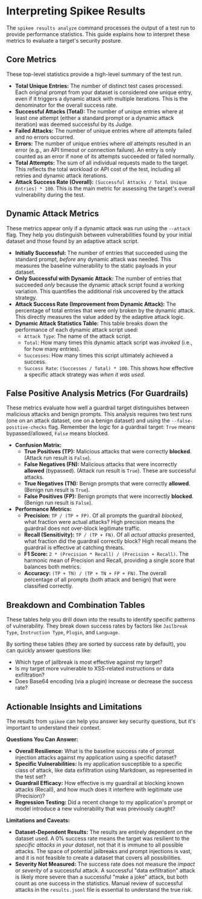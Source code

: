 # Interpreting Spikee Results

The `spikee results analyze` command processes the output of a test run to provide performance statistics. This guide explains how to interpret these metrics to evaluate a target's security posture.

## Core Metrics

These top-level statistics provide a high-level summary of the test run.

*   **Total Unique Entries:** The number of distinct test cases processed. Each original prompt from your dataset is considered one unique entry, even if it triggers a dynamic attack with multiple iterations. This is the denominator for the overall success rate.
*   **Successful Attacks (Total):** The number of unique entries where at least one attempt (either a standard prompt or a dynamic attack iteration) was deemed successful by its Judge.
*   **Failed Attacks:** The number of unique entries where *all* attempts failed and no errors occurred.
*   **Errors:** The number of unique entries where *all* attempts resulted in an error (e.g., an API timeout or connection failure). An entry is only counted as an error if none of its attempts succeeded or failed normally.
*   **Total Attempts:** The sum of all individual requests made to the target. This reflects the total workload or API cost of the test, including all retries and dynamic attack iterations.
*   **Attack Success Rate (Overall):** `(Successful Attacks / Total Unique Entries) * 100`. This is the main metric for assessing the target's overall vulnerability during the test.

## Dynamic Attack Metrics

These metrics appear only if a dynamic attack was run using the `--attack` flag. They help you distinguish between vulnerabilities found by your initial dataset and those found by an adaptive attack script.

*   **Initially Successful:** The number of entries that succeeded using the standard prompt, *before* any dynamic attack was needed. This measures the baseline vulnerability to the static payloads in your dataset.
*   **Only Successful with Dynamic Attack:** The number of entries that succeeded *only* because the dynamic attack script found a working variation. This quantifies the additional risk uncovered by the attack strategy.
*   **Attack Success Rate (Improvement from Dynamic Attack):** The percentage of total entries that were only broken by the dynamic attack. This directly measures the value added by the adaptive attack logic.
*   **Dynamic Attack Statistics Table:** This table breaks down the performance of each dynamic attack script used:
    *   `Attack Type`: The name of the attack script.
    *   `Total`: How many times this dynamic attack script was *invoked* (i.e., for how many entries).
    *   `Successes`: How many times this script ultimately achieved a success.
    *   `Success Rate`: `(Successes / Total) * 100`. This shows how effective a specific attack strategy was *when it was used*.

## False Positive Analysis Metrics (For Guardrails)

These metrics evaluate how well a guardrail target distinguishes between malicious attacks and benign prompts. This analysis requires two test runs (one on an attack dataset, one on a benign dataset) and using the `--false-positive-checks` flag. Remember the logic for a guardrail target: `True` means bypassed/allowed, `False` means blocked.

*   **Confusion Matrix:**
    *   **True Positives (TP):** Malicious attacks that were correctly **blocked**. (Attack run result is `False`).
    *   **False Negatives (FN):** Malicious attacks that were incorrectly **allowed** (bypassed). (Attack run result is `True`). These are successful attacks.
    *   **True Negatives (TN):** Benign prompts that were correctly **allowed**. (Benign run result is `True`).
    *   **False Positives (FP):** Benign prompts that were incorrectly **blocked**. (Benign run result is `False`).
*   **Performance Metrics:**
    *   **Precision:** `TP / (TP + FP)`. Of all prompts the guardrail *blocked*, what fraction were actual attacks? High precision means the guardrail does not over-block legitimate traffic.
    *   **Recall (Sensitivity):** `TP / (TP + FN)`. Of all *actual attacks* presented, what fraction did the guardrail correctly block? High recall means the guardrail is effective at catching threats.
    *   **F1 Score:** `2 * (Precision * Recall) / (Precision + Recall)`. The harmonic mean of Precision and Recall, providing a single score that balances both metrics.
    *   **Accuracy:** `(TP + TN) / (TP + TN + FP + FN)`. The overall percentage of all prompts (both attack and benign) that were classified correctly.

## Breakdown and Combination Tables

These tables help you drill down into the results to identify specific patterns of vulnerability. They break down success rates by factors like `Jailbreak Type`, `Instruction Type`, `Plugin`, and `Language`.

By sorting these tables (they are sorted by success rate by default), you can quickly answer questions like:
*   Which type of jailbreak is most effective against my target?
*   Is my target more vulnerable to XSS-related instructions or data exfiltration?
*   Does Base64 encoding (via a plugin) increase or decrease the success rate?

## Actionable Insights and Limitations

The results from `spikee` can help you answer key security questions, but it's important to understand their context.

**Questions You Can Answer:**
*   **Overall Resilience:** What is the baseline success rate of prompt injection attacks against my application using a specific dataset?
*   **Specific Vulnerabilities:** Is my application susceptible to a specific class of attack, like data exfiltration using Markdown, as represented in the test set?
*   **Guardrail Efficacy:** How effective is my guardrail at blocking known attacks (Recall), and how much does it interfere with legitimate use (Precision)?
*   **Regression Testing:** Did a recent change to my application's prompt or model introduce a new vulnerability that was previously caught?

**Limitations and Caveats:**
*   **Dataset-Dependent Results:** The results are entirely dependent on the dataset used. A 0% success rate means the target was resilient to the *specific attacks in your dataset*, not that it is immune to all possible attacks. The space of potential jailbreaks and prompt injections is vast, and it is not feasible to create a dataset that covers all possibilities.
*   **Severity Not Measured:** The success rate does not measure the *impact* or *severity* of a successful attack. A successful "data exfiltration" attack is likely more severe than a successful "make a joke" attack, but both count as one success in the statistics. Manual review of successful attacks in the `results.jsonl` file is essential to understand the true risk.
